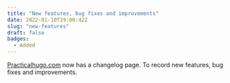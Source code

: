 ```yaml
---
title: "New features, bug fixes and improvements"
date: 2022-01-10T19:00:42Z
slug: "new-features"
draft: false
badges: 
  - Added
---
```


[Practicalhugo.com](https://practicalhugo.com) now has a changelog page. To record new features, bug fixes and improvements.

